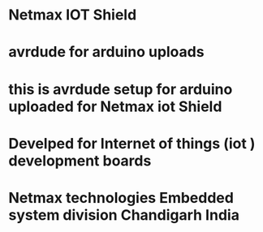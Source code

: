 # Netmax   IOT Shield
# avrdude for arduino uploads 
# this is avrdude setup for arduino uploaded for Netmax iot Shield
# Develped for Internet of things (iot ) development boards
# Netmax technologies Embedded system division Chandigarh India
